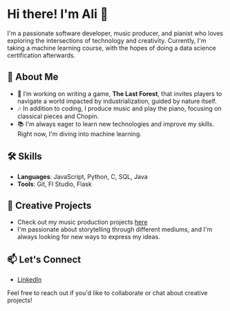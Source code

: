 # Hi there! I'm Ali 👋

I'm a passionate software developer, music producer, and pianist who loves exploring the intersections of technology and creativity. Currently, I'm taking a machine learning course, with the hopes of doing a data science certification afterwards.

## 🌻 About Me
- 🔭 I’m working on writing a game, **The Last Forest**, that invites players to navigate a world impacted by industrialization, guided by nature itself.
- 🎶 In addition to coding, I produce music and play the piano, focusing on classical pieces and Chopin.
- 📚 I'm always eager to learn new technologies and improve my skills. Right now, I'm diving into machine learning.

## 🛠 Skills
- **Languages**: JavaScript, Python, C, SQL, Java
- **Tools**: Git, Fl Studio, Flask

## 🎨 Creative Projects
- Check out my music production projects [here](https://axpeed.github.io/Ali-s_Creative_Corner/music.html)
- I'm passionate about storytelling through different mediums, and I'm always looking for new ways to express my ideas.

## 📫 Let's Connect
- [LinkedIn](https://www.linkedin.com/in/ali-mamalachi/)

Feel free to reach out if you'd like to collaborate or chat about creative projects!

<!--
**Axpeed/Axpeed** is a ✨ _special_ ✨ repository because its `README.md` (this file) appears on your GitHub profile.

Here are some ideas to get you started:

- 🔭 I’m currently working on ...
- 🌱 I’m currently learning ...
- 👯 I’m looking to collaborate on ...
- 🤔 I’m looking for help with ...
- 💬 Ask me about ...
- 📫 How to reach me: ...
- 😄 Pronouns: ...
- ⚡ Fun fact: ...
-->
